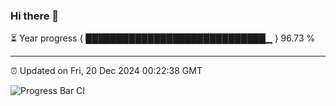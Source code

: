 ### Hi there 👋

⏳ Year progress { █████████████████████████████▁ } 96.73 %

---

⏰ Updated on Fri, 20 Dec 2024 00:22:38 GMT

![Progress Bar CI](https://github.com/liununu/liununu/workflows/Progress%20Bar%20CI/badge.svg)

